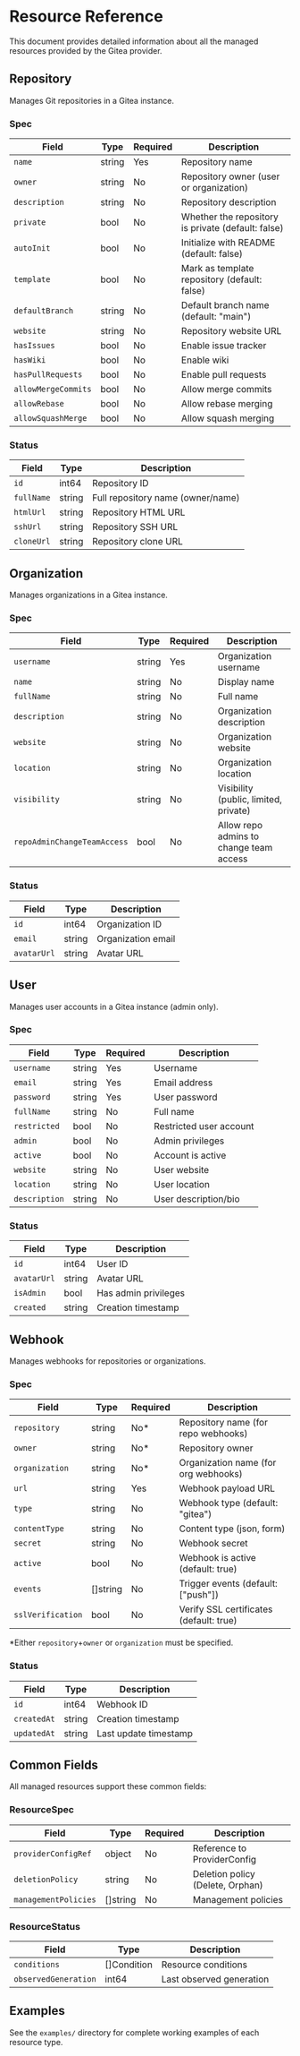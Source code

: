 # Resource Reference

This document provides detailed information about all the managed resources provided by the Gitea provider.

## Repository

Manages Git repositories in a Gitea instance.

### Spec

| Field | Type | Required | Description |
|-------|------|----------|-------------|
| `name` | string | Yes | Repository name |
| `owner` | string | No | Repository owner (user or organization) |
| `description` | string | No | Repository description |
| `private` | bool | No | Whether the repository is private (default: false) |
| `autoInit` | bool | No | Initialize with README (default: false) |
| `template` | bool | No | Mark as template repository (default: false) |
| `defaultBranch` | string | No | Default branch name (default: "main") |
| `website` | string | No | Repository website URL |
| `hasIssues` | bool | No | Enable issue tracker |
| `hasWiki` | bool | No | Enable wiki |
| `hasPullRequests` | bool | No | Enable pull requests |
| `allowMergeCommits` | bool | No | Allow merge commits |
| `allowRebase` | bool | No | Allow rebase merging |
| `allowSquashMerge` | bool | No | Allow squash merging |

### Status

| Field | Type | Description |
|-------|------|-------------|
| `id` | int64 | Repository ID |
| `fullName` | string | Full repository name (owner/name) |
| `htmlUrl` | string | Repository HTML URL |
| `sshUrl` | string | Repository SSH URL |
| `cloneUrl` | string | Repository clone URL |

## Organization

Manages organizations in a Gitea instance.

### Spec

| Field | Type | Required | Description |
|-------|------|----------|-------------|
| `username` | string | Yes | Organization username |
| `name` | string | No | Display name |
| `fullName` | string | No | Full name |
| `description` | string | No | Organization description |
| `website` | string | No | Organization website |
| `location` | string | No | Organization location |
| `visibility` | string | No | Visibility (public, limited, private) |
| `repoAdminChangeTeamAccess` | bool | No | Allow repo admins to change team access |

### Status

| Field | Type | Description |
|-------|------|-------------|
| `id` | int64 | Organization ID |
| `email` | string | Organization email |
| `avatarUrl` | string | Avatar URL |

## User

Manages user accounts in a Gitea instance (admin only).

### Spec

| Field | Type | Required | Description |
|-------|------|----------|-------------|
| `username` | string | Yes | Username |
| `email` | string | Yes | Email address |
| `password` | string | Yes | User password |
| `fullName` | string | No | Full name |
| `restricted` | bool | No | Restricted user account |
| `admin` | bool | No | Admin privileges |
| `active` | bool | No | Account is active |
| `website` | string | No | User website |
| `location` | string | No | User location |
| `description` | string | No | User description/bio |

### Status

| Field | Type | Description |
|-------|------|-------------|
| `id` | int64 | User ID |
| `avatarUrl` | string | Avatar URL |
| `isAdmin` | bool | Has admin privileges |
| `created` | string | Creation timestamp |

## Webhook

Manages webhooks for repositories or organizations.

### Spec

| Field | Type | Required | Description |
|-------|------|----------|-------------|
| `repository` | string | No* | Repository name (for repo webhooks) |
| `owner` | string | No* | Repository owner |
| `organization` | string | No* | Organization name (for org webhooks) |
| `url` | string | Yes | Webhook payload URL |
| `type` | string | No | Webhook type (default: "gitea") |
| `contentType` | string | No | Content type (json, form) |
| `secret` | string | No | Webhook secret |
| `active` | bool | No | Webhook is active (default: true) |
| `events` | []string | No | Trigger events (default: ["push"]) |
| `sslVerification` | bool | No | Verify SSL certificates (default: true) |

*Either `repository`+`owner` or `organization` must be specified.

### Status

| Field | Type | Description |
|-------|------|-------------|
| `id` | int64 | Webhook ID |
| `createdAt` | string | Creation timestamp |
| `updatedAt` | string | Last update timestamp |

## Common Fields

All managed resources support these common fields:

### ResourceSpec

| Field | Type | Required | Description |
|-------|------|----------|-------------|
| `providerConfigRef` | object | No | Reference to ProviderConfig |
| `deletionPolicy` | string | No | Deletion policy (Delete, Orphan) |
| `managementPolicies` | []string | No | Management policies |

### ResourceStatus

| Field | Type | Description |
|-------|------|-------------|
| `conditions` | []Condition | Resource conditions |
| `observedGeneration` | int64 | Last observed generation |

## Examples

See the `examples/` directory for complete working examples of each resource type.
